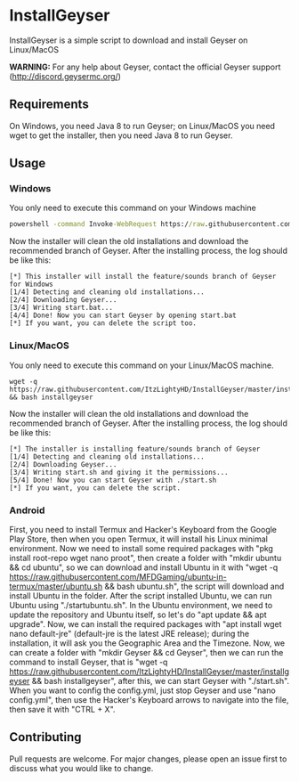 # InstallGeyser
InstallGeyser is a simple script to download and install Geyser on Linux/MacOS

**WARNING:** For any help about Geyser, contact the official Geyser support (http://discord.geysermc.org/)

## Requirements
On Windows, you need Java 8 to run Geyser; on Linux/MacOS you need wget to get the installer, then you need Java 8 to run Geyser.

## Usage
### Windows
You only need to execute this command on your Windows machine
```bat
powershell -command Invoke-WebRequest https://raw.githubusercontent.com/ItzLightyHD/InstallGeyser/master/installgeyser.bat -OutFile installgeyser.bat && installgeyser.bat
```
Now the installer will clean the old installations and download the recommended branch of Geyser. After the installing process, the log should be like this:
```
[*] This installer will install the feature/sounds branch of Geyser for Windows
[1/4] Detecting and cleaning old installations...
[2/4] Downloading Geyser...
[3/4] Writing start.bat...
[4/4] Done! Now you can start Geyser by opening start.bat
[*] If you want, you can delete the script too.
```
### Linux/MacOS
You only need to execute this command on your Linux/MacOS machine.
```shell
wget -q https://raw.githubusercontent.com/ItzLightyHD/InstallGeyser/master/installgeyser && bash installgeyser
```
Now the installer will clean the old installations and download the recommended branch of Geyser. After the installing process, the log should be like this:
```
[*] The installer is installing feature/sounds branch of Geyser
[1/4] Detecting and cleaning old installations...
[2/4] Downloading Geyser...
[3/4] Writing start.sh and giving it the permissions...
[5/4] Done! Now you can start Geyser with ./start.sh
[*] If you want, you can delete the script.
```
### Android

First, you need to install Termux and Hacker's Keyboard from the Google Play Store, then when you open Termux, it will install his Linux minimal environment. Now we need to install some required packages with "pkg install root-repo wget nano proot", then create a folder with "mkdir ubuntu && cd ubuntu", so we can download and install Ubuntu in it with "wget -q https://raw.githubusercontent.com/MFDGaming/ubuntu-in-termux/master/ubuntu.sh && bash ubuntu.sh", the script will download and install Ubuntu in the folder. After the script installed Ubuntu, we can run Ubuntu using "./startubuntu.sh".
In the Ubuntu environment, we need to update the repository and Ubuntu itself, so let's do "apt update && apt upgrade". Now, we can install the required packages with "apt install wget nano default-jre" (default-jre is the latest JRE release); during the installation, it will ask you the Geographic Area and the Timezone. Now, we can create a folder with "mkdir Geyser && cd Geyser", then we can run the command to install Geyser, that is "wget -q https://raw.githubusercontent.com/ItzLightyHD/InstallGeyser/master/installgeyser && bash installgeyser", after this, we can start Geyser with "./start.sh". When you want to config the config.yml, just stop Geyser and use "nano config.yml", then use the Hacker's Keyboard arrows to navigate into the file, then save it with "CTRL + X".
## Contributing
Pull requests are welcome. For major changes, please open an issue first to discuss what you would like to change.
